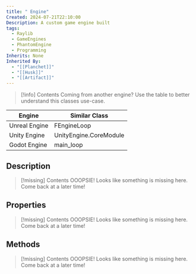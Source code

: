 ```yaml
---
title: " Engine"
Created: 2024-07-21T22:10:00
Description: A custom game engine built
tags:
  - Raylib
  - GameEngines
  - PhantomEngine
  - Programming
Inherits: None
Inherited By:
  - "[[Planchet]]"
  - "[[Husk]]"
  - "[[Artifact]]"
---
```


> [!info]
> Contents Coming from another engine? Use the table to better understand this classes use-case.

| Engine        | Similar Class          |
| ------------- | ---------------------- |
| Unreal Engine | FEngineLoop            |
| Unity Engine  | UnityEngine.CoreModule |
| Godot Engine  | main_loop              |
## Description
> [!missing]
> Contents OOOPSIE! Looks like something is missing here. Come back at a later time!
## Properties
> [!missing]
> Contents OOOPSIE! Looks like something is missing here. Come back at a later time!
## Methods
> [!missing]
> Contents OOOPSIE! Looks like something is missing here. Come back at a later time!
